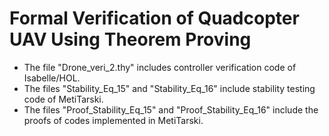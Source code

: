 # Formal Verification of Quadcopter UAV Using Theorem Proving  

- The file "Drone_veri_2.thy" includes controller verification code of Isabelle/HOL.
- The files "Stability_Eq_15" and "Stability_Eq_16" include stability testing code of MetiTarski.
- The files "Proof_Stability_Eq_15" and "Proof_Stability_Eq_16" include the proofs of codes implemented in MetiTarski.

